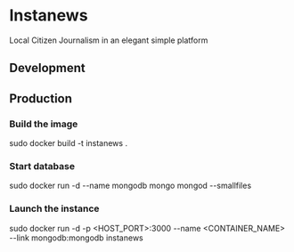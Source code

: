 # Instanews

Local Citizen Journalism in an elegant simple platform

## Development

## Production
### Build the image
sudo docker build -t instanews .
### Start database
sudo docker run -d --name mongodb mongo mongod --smallfiles
### Launch the instance
sudo docker run -d -p <HOST_PORT>:3000 --name <CONTAINER_NAME> --link mongodb:mongodb instanews
